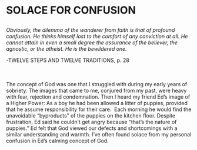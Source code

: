 # <p class='center'>SOLACE FOR CONFUSION</p>

<em>Obviously, the dilemma of the wanderer from faith is that of profound confusion. He thinks himself lost to the comfort of any conviction at all. He cannot attain in even a small degree the assurance of the believer, the agnostic, or the atheist. He is the bewildered one.</em>
<br/>
<p class='right'>-TWELVE STEPS AND TWELVE TRADITIONS, p. 28</p>

<br><br>
The concept of God was one that I struggled with during my early years of sobriety. The images that came to me, conjured from my past, were heavy with fear, rejection and condemnation. Then I heard my friend Ed’s image of a Higher Power: As a boy he had been allowed a litter of puppies, provided that he assume responsibility for their care.  Each morning he would find the unavoidable “byproducts” of the puppies on the kitchen floor. Despite frustration, Ed said he couldn’t get angry because “that’s the nature of puppies.” Ed felt that God viewed our defects and shortcomings with a similar understanding and warmth. I’ve often found solace from my personal confusion in Ed’s calming concept of God.

